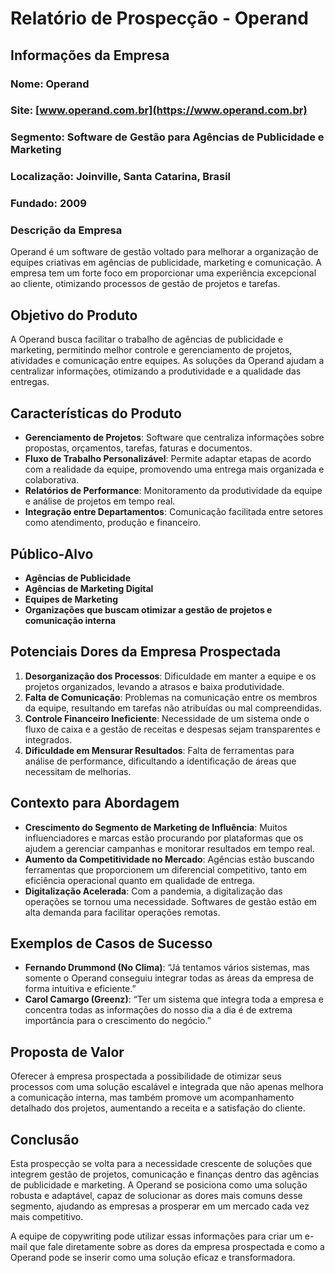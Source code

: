 # Relatório de Prospecção - Operand

## Informações da Empresa
### Nome: Operand
### Site: [www.operand.com.br](https://www.operand.com.br)
### Segmento: Software de Gestão para Agências de Publicidade e Marketing
### Localização: Joinville, Santa Catarina, Brasil
### Fundado: 2009

### Descrição da Empresa
Operand é um software de gestão voltado para melhorar a organização de equipes criativas em agências de publicidade, marketing e comunicação. A empresa tem um forte foco em proporcionar uma experiência excepcional ao cliente, otimizando processos de gestão de projetos e tarefas.

## Objetivo do Produto
A Operand busca facilitar o trabalho de agências de publicidade e marketing, permitindo melhor controle e gerenciamento de projetos, atividades e comunicação entre equipes. As soluções da Operand ajudam a centralizar informações, otimizando a produtividade e a qualidade das entregas.

## Características do Produto
- **Gerenciamento de Projetos**: Software que centraliza informações sobre propostas, orçamentos, tarefas, faturas e documentos.
- **Fluxo de Trabalho Personalizável**: Permite adaptar etapas de acordo com a realidade da equipe, promovendo uma entrega mais organizada e colaborativa.
- **Relatórios de Performance**: Monitoramento da produtividade da equipe e análise de projetos em tempo real.
- **Integração entre Departamentos**: Comunicação facilitada entre setores como atendimento, produção e financeiro.

## Público-Alvo
- **Agências de Publicidade**
- **Agências de Marketing Digital**
- **Equipes de Marketing**
- **Organizações que buscam otimizar a gestão de projetos e comunicação interna**

## Potenciais Dores da Empresa Prospectada
1. **Desorganização dos Processos**: Dificuldade em manter a equipe e os projetos organizados, levando a atrasos e baixa produtividade.
2. **Falta de Comunicação**: Problemas na comunicação entre os membros da equipe, resultando em tarefas não atribuídas ou mal compreendidas.
3. **Controle Financeiro Ineficiente**: Necessidade de um sistema onde o fluxo de caixa e a gestão de receitas e despesas sejam transparentes e integrados.
4. **Dificuldade em Mensurar Resultados**: Falta de ferramentas para análise de performance, dificultando a identificação de áreas que necessitam de melhorias.

## Contexto para Abordagem
- **Crescimento do Segmento de Marketing de Influência**: Muitos influenciadores e marcas estão procurando por plataformas que os ajudem a gerenciar campanhas e monitorar resultados em tempo real.
- **Aumento da Competitividade no Mercado**: Agências estão buscando ferramentas que proporcionem um diferencial competitivo, tanto em eficiência operacional quanto em qualidade de entrega.
- **Digitalização Acelerada**: Com a pandemia, a digitalização das operações se tornou uma necessidade. Softwares de gestão estão em alta demanda para facilitar operações remotas.

## Exemplos de Casos de Sucesso
- **Fernando Drummond (No Clima)**: “Já tentamos vários sistemas, mas somente o Operand conseguiu integrar todas as áreas da empresa de forma intuitiva e eficiente.”
- **Carol Camargo (Greenz)**: “Ter um sistema que integra toda a empresa e concentra todas as informações do nosso dia a dia é de extrema importância para o crescimento do negócio.”

## Proposta de Valor
Oferecer à empresa prospectada a possibilidade de otimizar seus processos com uma solução escalável e integrada que não apenas melhora a comunicação interna, mas também promove um acompanhamento detalhado dos projetos, aumentando a receita e a satisfação do cliente.

## Conclusão
Esta prospecção se volta para a necessidade crescente de soluções que integrem gestão de projetos, comunicação e finanças dentro das agências de publicidade e marketing. A Operand se posiciona como uma solução robusta e adaptável, capaz de solucionar as dores mais comuns desse segmento, ajudando as empresas a prosperar em um mercado cada vez mais competitivo.

A equipe de copywriting pode utilizar essas informações para criar um e-mail que fale diretamente sobre as dores da empresa prospectada e como a Operand pode se inserir como uma solução eficaz e transformadora.